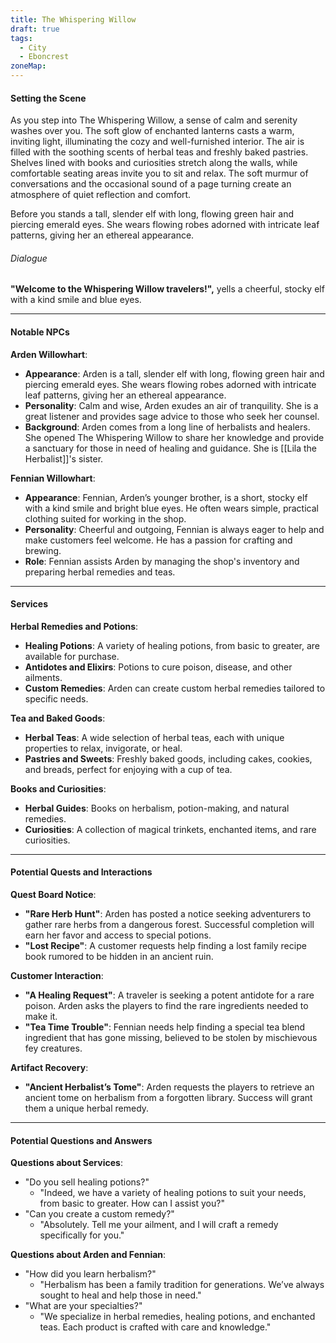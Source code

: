 ```yaml
---
title: The Whispering Willow
draft: true
tags:
  - City
  - Eboncrest
zoneMap:
---
```

#### Setting the Scene

As you step into The Whispering Willow, a sense of calm and serenity washes over you. The soft glow of enchanted lanterns casts a warm, inviting light, illuminating the cozy and well-furnished interior. The air is filled with the soothing scents of herbal teas and freshly baked pastries. Shelves lined with books and curiosities stretch along the walls, while comfortable seating areas invite you to sit and relax. The soft murmur of conversations and the occasional sound of a page turning create an atmosphere of quiet reflection and comfort.

Before you stands a tall, slender elf with long, flowing green hair and piercing emerald eyes. She wears flowing robes adorned with intricate leaf patterns, giving her an ethereal appearance.

######  Dialogue
**"Welcome to the Whispering Willow travelers!",** yells a cheerful, stocky elf with a kind smile and blue eyes. 

---

#### Notable NPCs

**Arden Willowhart**:
- **Appearance**: Arden is a tall, slender elf with long, flowing green hair and piercing emerald eyes. She wears flowing robes adorned with intricate leaf patterns, giving her an ethereal appearance.
- **Personality**: Calm and wise, Arden exudes an air of tranquility. She is a great listener and provides sage advice to those who seek her counsel.
- **Background**: Arden comes from a long line of herbalists and healers. She opened The Whispering Willow to share her knowledge and provide a sanctuary for those in need of healing and guidance. She is [[Lila the Herbalist]]'s sister. 

**Fennian Willowhart**:
- **Appearance**: Fennian, Arden’s younger brother, is a short, stocky elf with a kind smile and bright blue eyes. He often wears simple, practical clothing suited for working in the shop.
- **Personality**: Cheerful and outgoing, Fennian is always eager to help and make customers feel welcome. He has a passion for crafting and brewing.
- **Role**: Fennian assists Arden by managing the shop's inventory and preparing herbal remedies and teas.

---

#### Services

**Herbal Remedies and Potions**:
- **Healing Potions**: A variety of healing potions, from basic to greater, are available for purchase.
- **Antidotes and Elixirs**: Potions to cure poison, disease, and other ailments.
- **Custom Remedies**: Arden can create custom herbal remedies tailored to specific needs.

**Tea and Baked Goods**:
- **Herbal Teas**: A wide selection of herbal teas, each with unique properties to relax, invigorate, or heal.
- **Pastries and Sweets**: Freshly baked goods, including cakes, cookies, and breads, perfect for enjoying with a cup of tea.

**Books and Curiosities**:
- **Herbal Guides**: Books on herbalism, potion-making, and natural remedies.
- **Curiosities**: A collection of magical trinkets, enchanted items, and rare curiosities.

---

#### Potential Quests and Interactions

**Quest Board Notice**:
- **"Rare Herb Hunt"**: Arden has posted a notice seeking adventurers to gather rare herbs from a dangerous forest. Successful completion will earn her favor and access to special potions.
- **"Lost Recipe"**: A customer requests help finding a lost family recipe book rumored to be hidden in an ancient ruin.

**Customer Interaction**:
- **"A Healing Request"**: A traveler is seeking a potent antidote for a rare poison. Arden asks the players to find the rare ingredients needed to make it.
- **"Tea Time Trouble"**: Fennian needs help finding a special tea blend ingredient that has gone missing, believed to be stolen by mischievous fey creatures.

**Artifact Recovery**:
- **"Ancient Herbalist’s Tome"**: Arden requests the players to retrieve an ancient tome on herbalism from a forgotten library. Success will grant them a unique herbal remedy.

---

#### Potential Questions and Answers

**Questions about Services**:
- "Do you sell healing potions?"
  - "Indeed, we have a variety of healing potions to suit your needs, from basic to greater. How can I assist you?"
- "Can you create a custom remedy?"
  - "Absolutely. Tell me your ailment, and I will craft a remedy specifically for you."

**Questions about Arden and Fennian**:
- "How did you learn herbalism?"
  - "Herbalism has been a family tradition for generations. We’ve always sought to heal and help those in need."
- "What are your specialties?"
  - "We specialize in herbal remedies, healing potions, and enchanted teas. Each product is crafted with care and knowledge."
